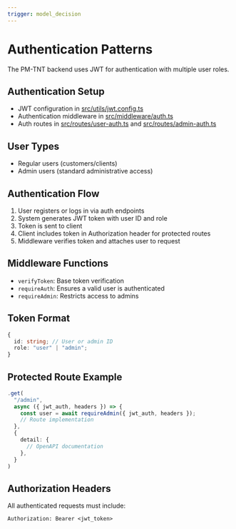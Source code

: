 ```yaml
---
trigger: model_decision
---
```


# Authentication Patterns

The PM-TNT backend uses JWT for authentication with multiple user roles.

## Authentication Setup

- JWT configuration in [src/utils/jwt.config.ts](mdc:pm-tnt-backend/src/utils/jwt.config.ts)
- Authentication middleware in [src/middleware/auth.ts](mdc:pm-tnt-backend/src/middleware/auth.ts)
- Auth routes in [src/routes/user-auth.ts](mdc:pm-tnt-backend/src/routes/user-auth.ts) and [src/routes/admin-auth.ts](mdc:pm-tnt-backend/src/routes/admin-auth.ts)

## User Types

- Regular users (customers/clients)
- Admin users (standard administrative access)

## Authentication Flow

1. User registers or logs in via auth endpoints
2. System generates JWT token with user ID and role
3. Token is sent to client
4. Client includes token in Authorization header for protected routes
5. Middleware verifies token and attaches user to request

## Middleware Functions

- `verifyToken`: Base token verification
- `requireAuth`: Ensures a valid user is authenticated
- `requireAdmin`: Restricts access to admins

## Token Format

```typescript
{
  id: string; // User or admin ID
  role: "user" | "admin";
}
```

## Protected Route Example

```typescript
.get(
  "/admin",
  async ({ jwt_auth, headers }) => {
    const user = await requireAdmin({ jwt_auth, headers });
    // Route implementation
  },
  {
    detail: {
      // OpenAPI documentation
    },
  }
)
```

## Authorization Headers

All authenticated requests must include:

```
Authorization: Bearer <jwt_token>
```
